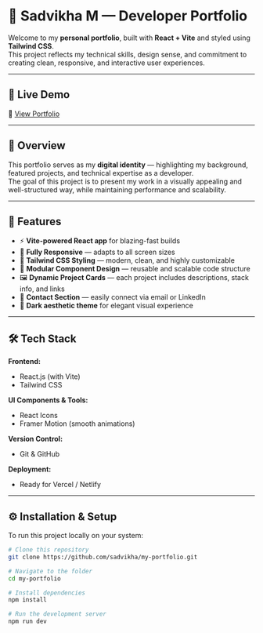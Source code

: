 # 💫 Sadvikha M — Developer Portfolio

Welcome to my **personal portfolio**, built with **React + Vite** and styled using **Tailwind CSS**.  
This project reflects my technical skills, design sense, and commitment to creating clean, responsive, and interactive user experiences.

---

## 🚀 Live Demo
🔗 [View Portfolio](https://sadvikha.github.io/My-Portfolio/)


---

## 🧭 Overview

This portfolio serves as my **digital identity** — highlighting my background, featured projects, and technical expertise as a developer.  
The goal of this project is to present my work in a visually appealing and well-structured way, while maintaining performance and scalability.

---

## 🧩 Features

- ⚡ **Vite-powered React app** for blazing-fast builds  
- 📱 **Fully Responsive** — adapts to all screen sizes  
- 🎨 **Tailwind CSS Styling** — modern, clean, and highly customizable  
- 🧠 **Modular Component Design** — reusable and scalable code structure  
- 🖼️ **Dynamic Project Cards** — each project includes descriptions, stack info, and links  
- 💬 **Contact Section** — easily connect via email or LinkedIn  
- 🌙 **Dark aesthetic theme** for elegant visual experience  

---

## 🛠️ Tech Stack

**Frontend:**  
- React.js (with Vite)  
- Tailwind CSS  

**UI Components & Tools:**  
- React Icons  
- Framer Motion (smooth animations)  

**Version Control:**  
- Git & GitHub  

**Deployment:**  
- Ready for Vercel / Netlify  

---

## ⚙️ Installation & Setup

To run this project locally on your system:

```bash
# Clone this repository
git clone https://github.com/sadvikha/my-portfolio.git

# Navigate to the folder
cd my-portfolio

# Install dependencies
npm install

# Run the development server
npm run dev
